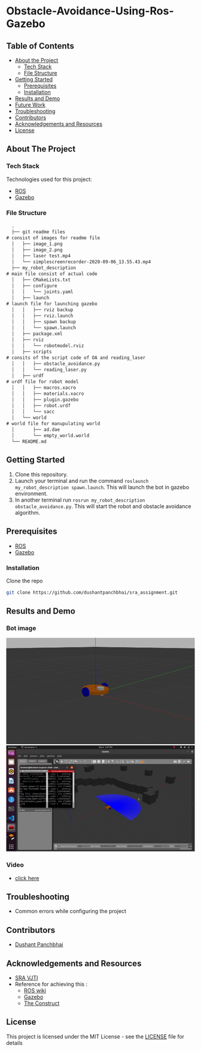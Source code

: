 # Obstacle-Avoidance-Using-Ros-Gazebo

## Table of Contents

* [About the Project](#about-the-project)
  * [Tech Stack](#tech-stack)
  * [File Structure](#file-structure)
* [Getting Started](#getting-started)
  * [Prerequisites](#prerequisites)
  * [Installation](#installation)
* [Results and Demo](#results-and-demo)
* [Future Work](#future-work)
* [Troubleshooting](#troubleshooting)
* [Contributors](#contributors)
* [Acknowledgements and Resources](#acknowledgements-and-resources)
* [License](#license)

## About The Project

### Tech Stack
Technologies used for this project:
* [ROS](https://www.ros.org/)  
* [Gazebo](http://gazebosim.org/)  

### File Structure
      .
      ├── git readme files                                                           # consist of images for readme file
      │   ├── image_1.png
      │   ├── image_2.png
      │   ├── laser test.mp4
      │   └── simplescreenrecorder-2020-09-06_13.55.43.mp4                          
      ├── my_robot_description                                                       # main file consist of actual code
      │   ├── CMakeLists.txt                                                            
      │   ├── configure                                                              
      │   │   └── joints.yaml                                                          
      │   ├── launch                                                                 # launch file for launching gazebo
      │   │   ├── rviz backup                                                        
      │   │   ├── rviz.launch
      │   │   ├── spawn backup
      │   │   └── spawn.launch
      │   ├── package.xml
      │   ├── rviz
      │   │   └── robotmodel.rviz                                          
      │   ├── scripts                                                                 # consits of the script code of OA and reading_laser
      │   │   ├── obstacle_avoidance.py                                                
      │   │   └── reading_laser.py                                                        
      │   ├── urdf                                                                    # urdf file for robot model
      │   │   ├── macros.xacro                                                                   
      │   │   ├── materials.xacro                                                              
      │   │   ├── plugin.gazebo                                                               
      │   │   ├── robot.urdf                                                                 
      │   │   └── sacc                                                                       
      │   └── world                                                                   # world file for manupulating world
      │       ├── ad.dae
      │       └── empty_world.world
      └── README.md



## Getting Started
1. Clone this repository.
2. Launch your terminal and run the command `roslaunch my_robot_description spawn.launch`. 
   This will launch the bot in gazebo environment.  
3. In another terminal run `rosrun my_robot_description obstacle_avoidance.py`. This will start the robot and obstacle avoidance algorithm.

## Prerequisites  
* [ROS](http://wiki.ros.org/kinetic)  
* [Gazebo](http://wiki.ros.org/gazebo_ros_pkgs)

### Installation
Clone the repo
```sh
git clone https://github.com/dushantpanchbhai/sra_assignment.git
```
## Results and Demo
### Bot image
![](/git_readme_files/image_1.png)
![](/git_readme_files/image_2.png)
### Video
* [click here](https://youtu.be/FrSkhQ49nTs)

## Troubleshooting
* Common errors while configuring the project

## Contributors
* [Dushant Panchbhai](https://github.com/dushantpanchbhai)

## Acknowledgements and Resources
* [SRA VJTI](https://github.com/SRA-VJTI)
* Reference for achieving this :
   * [ROS wiki](http://wiki.ros.org/ROS/Tutorials)
   * [Gazebo](http://gazebosim.org/tutorials)
   * [The Construct](https://www.theconstructsim.com/ros-projects-exploring-ros-using-2-wheeled-robot-part-1)

## License

This project is licensed under the MIT License - see the [LICENSE](LICENSE) file for details
